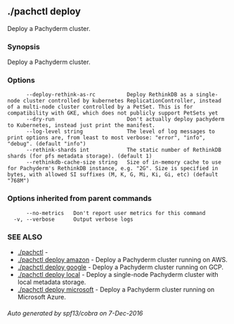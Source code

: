 ## ./pachctl deploy

Deploy a Pachyderm cluster.

### Synopsis


Deploy a Pachyderm cluster.

### Options

```
      --deploy-rethink-as-rc          Deploy RethinkDB as a single-node cluster controlled by kubernetes ReplicationController, instead of a multi-node cluster controlled by a PetSet. This is for compatibility with GKE, which does not publicly support PetSets yet
      --dry-run                       Don't actually deploy pachyderm to Kubernetes, instead just print the manifest.
      --log-level string              The level of log messages to print options are, from least to most verbose: "error", "info", "debug". (default "info")
      --rethink-shards int            The static number of RethinkDB shards (for pfs metadata storage). (default 1)
      --rethinkdb-cache-size string   Size of in-memory cache to use for Pachyderm's RethinkDB instance, e.g. "2G". Size is specified in bytes, with allowed SI suffixes (M, K, G, Mi, Ki, Gi, etc) (default "768M")
```

### Options inherited from parent commands

```
      --no-metrics   Don't report user metrics for this command
  -v, --verbose      Output verbose logs
```

### SEE ALSO
* [./pachctl](./pachctl.md)	 - 
* [./pachctl deploy amazon](./pachctl_deploy_amazon.md)	 - Deploy a Pachyderm cluster running on AWS.
* [./pachctl deploy google](./pachctl_deploy_google.md)	 - Deploy a Pachyderm cluster running on GCP.
* [./pachctl deploy local](./pachctl_deploy_local.md)	 - Deploy a single-node Pachyderm cluster with local metadata storage.
* [./pachctl deploy microsoft](./pachctl_deploy_microsoft.md)	 - Deploy a Pachyderm cluster running on Microsoft Azure.

###### Auto generated by spf13/cobra on 7-Dec-2016
